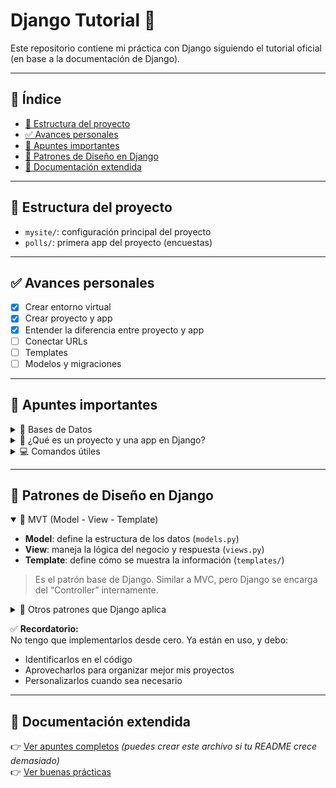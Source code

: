 # Django Tutorial 🚀

Este repositorio contiene mi práctica con Django siguiendo el tutorial oficial (en base a la documentación de Django).

---

## 🧭 Índice

- [📌 Estructura del proyecto](#estructura-del-proyecto)
- [✅ Avances personales](#avances-personales)
- [🧠 Apuntes importantes](#apuntes-importantes)
- [🧩 Patrones de Diseño en Django](#patrones-de-diseño-en-django)
- [📂 Documentación extendida](#documentación-extendida)

---

## 📌 Estructura del proyecto

- `mysite/`: configuración principal del proyecto
- `polls/`: primera app del proyecto (encuestas)

---

## ✅ Avances personales

- [x] Crear entorno virtual
- [x] Crear proyecto y app
- [x] Entender la diferencia entre proyecto y app
- [ ] Conectar URLs
- [ ] Templates
- [ ] Modelos y migraciones

---

## 🧠 Apuntes importantes

<details>
<summary>📂 Bases de Datos</summary>

- Django puede trabajar con varias bases de datos. Al usar estas bases, también estamos aplicando el concepto de polimorfismo (POO).
- Bases soportadas: PostgreSQL, MariaDB, MySQL, Oracle y SQLite (esta última viene por defecto).
</details>

<details>
<summary>📌 ¿Qué es un proyecto y una app en Django?</summary>

- **Proyecto**: contenedor de configuración general.
- **App**: funcionalidad específica (como un módulo reutilizable).
</details>

<details>
<summary>💻 Comandos útiles</summary>

### Activar entorno virtual

```bash
source venv/Scripts/activate  # en Git Bash
```

### Crear una nueva app en Django

```bash
python manage.py startapp polls  # polls puede ser cualquier nombre
```

### Comando de Migraciones

```bash
python manage.py migrate  # Ejecuta migraciones para apps en INSTALLED_APPS
```

</details>

---

## 🧩 Patrones de Diseño en Django

<details open>
<summary>📐 MVT (Model - View - Template)</summary>

- **Model**: define la estructura de los datos (`models.py`)
- **View**: maneja la lógica del negocio y respuesta (`views.py`)
- **Template**: define cómo se muestra la información (`templates/`)

> Es el patrón base de Django. Similar a MVC, pero Django se encarga del “Controller” internamente.

</details>

<details>
<summary>🔧 Otros patrones que Django aplica</summary>

| Patrón              | Descripción breve                                       | Ejemplo en Django                        |
| ------------------- | ------------------------------------------------------- | ---------------------------------------- |
| **Singleton**       | Solo se instancia una vez.                              | `settings.py` (configuración global)     |
| **Factory**         | Crea objetos según lógica definida.                     | Creación de vistas, formularios, modelos |
| **Template Method** | Clase base con pasos personalizables.                   | `Class-based views` (`ListView`, etc.)   |
| **Observer**        | Reacciona automáticamente a eventos.                    | `signals.py` (`post_save`, `pre_delete`) |
| **Decorator**       | Añade comportamiento sin modificar la función original. | `@login_required`, `@csrf_exempt`        |

</details>

✅ **Recordatorio:**  
No tengo que implementarlos desde cero. Ya están en uso, y debo:

- Identificarlos en el código
- Aprovecharlos para organizar mejor mis proyectos
- Personalizarlos cuando sea necesario

---

## 📂 Documentación extendida

👉 [Ver apuntes completos](docs/apuntes.md) _(puedes crear este archivo si tu README crece demasiado)_  
👉 [Ver buenas prácticas](docs/buenas-practicas.md)
